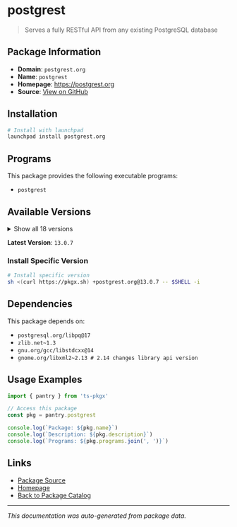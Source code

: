 # postgrest

> Serves a fully RESTful API from any existing PostgreSQL database

## Package Information

- **Domain**: `postgrest.org`
- **Name**: `postgrest`
- **Homepage**: https://postgrest.org
- **Source**: [View on GitHub](https://github.com/pkgxdev/pantry/tree/main/projects/postgrest.org/package.yml)

## Installation

```bash
# Install with launchpad
launchpad install postgrest.org
```

## Programs

This package provides the following executable programs:

- `postgrest`

## Available Versions

<details>
<summary>Show all 18 versions</summary>

- `13.0.7`, `13.0.6`, `13.0.5`, `13.0.4`, `13.0.3`
- `13.0.2`, `13.0.1`, `13.0.0`, `12.2.12`, `12.2.11`
- `12.2.10`, `12.2.9`, `12.2.8`, `12.2.7`, `12.2.6`
- `12.2.5`, `12.2.4`, `12.2.3`

</details>

**Latest Version**: `13.0.7`

### Install Specific Version

```bash
# Install specific version
sh <(curl https://pkgx.sh) +postgrest.org@13.0.7 -- $SHELL -i
```

## Dependencies

This package depends on:

- `postgresql.org/libpq@17`
- `zlib.net~1.3`
- `gnu.org/gcc/libstdcxx@14`
- `gnome.org/libxml2~2.13 # 2.14 changes library api version`

## Usage Examples

```typescript
import { pantry } from 'ts-pkgx'

// Access this package
const pkg = pantry.postgrest

console.log(`Package: ${pkg.name}`)
console.log(`Description: ${pkg.description}`)
console.log(`Programs: ${pkg.programs.join(', ')}`)
```

## Links

- [Package Source](https://github.com/pkgxdev/pantry/tree/main/projects/postgrest.org/package.yml)
- [Homepage](https://postgrest.org)
- [Back to Package Catalog](../../package-catalog.md)

---

*This documentation was auto-generated from package data.*
